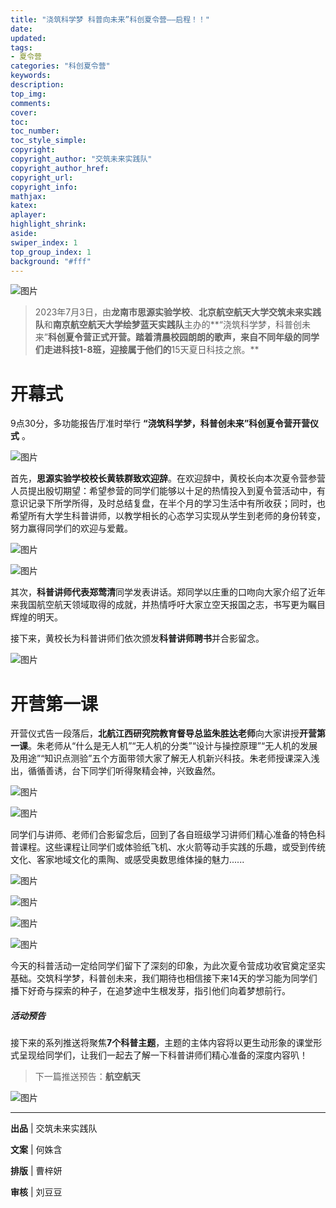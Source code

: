 ```yaml
---
title: "浇筑科学梦 科普向未来”科创夏令营——启程！！"
date:
updated:
tags:
- 夏令营
categories: "科创夏令营"
keywords:
description:
top_img:
comments:
cover: 
toc:
toc_number:
toc_style_simple:
copyright:
copyright_author: "交筑未来实践队"
copyright_author_href:
copyright_url:
copyright_info:
mathjax:
katex:
aplayer:
highlight_shrink:
aside:
swiper_index: 1
top_group_index: 1
background: "#fff"
---
```

![图片](https://mmbiz.qpic.cn/sz_mmbiz_jpg/MibNltWd6qA1DlvUKwgsqcHlyMDy6nQibMCPXdG43XsXfiaZ79XCBdEqOCicsEspziaF1JdWibgnxPTlY0uETWc6P1og/640?wx_fmt=jpeg&wxfrom=13)

> 2023年7月3日，由**龙南市思源实验学校**、**北京航空航天大学交筑未来实践队**和**南京航空航天大学绘梦蓝天实践队**主办的**“浇筑科学梦，科普创未来”**科创夏令营正式开营。踏着清晨校园朗朗的歌声，来自不同年级的同学们走进科技1-8班，迎接属于他们的**15天夏日科技之旅。**

# 开幕式   

9点30分，多功能报告厅准时举行 **“浇筑科学梦，科普创未来”科创夏令营开营仪式** 。

![图片](https://mmbiz.qpic.cn/sz_mmbiz_png/MibNltWd6qA1DlvUKwgsqcHlyMDy6nQibMOML89MBdNmIico5VPLKrM7lg48blufichggYdVDV5Ax3I4qb4WicmdyCw/640?wx_fmt=png&wxfrom=5&wx_lazy=1&wx_co=1)

首先，**思源实验学校校长黄轶群致欢迎辞**。在欢迎辞中，黄校长向本次夏令营参营人员提出殷切期望：希望参营的同学们能够以十足的热情投入到夏令营活动中，有意识记录下所学所得，及时总结复盘，在半个月的学习生活中有所收获；同时，也希望所有大学生科普讲师，以教学相长的心态学习实现从学生到老师的身份转变，努力赢得同学们的欢迎与爱戴。

![图片](https://mmbiz.qpic.cn/sz_mmbiz_jpg/MibNltWd6qA1DlvUKwgsqcHlyMDy6nQibMp8KB5XQe4pexkxzsOlabcS5icDhoPH1diaZSicykBPzafnw8xyUI2AmFQ/640?wx_fmt=jpeg&wxfrom=5&wx_lazy=1&wx_co=1)

![图片](https://mmbiz.qpic.cn/sz_mmbiz_jpg/MibNltWd6qA1DlvUKwgsqcHlyMDy6nQibMBciaNSFJaeRibPm3ao1yH0bFQnu795EWoicy2xTFhj7qOnkYfEXHPibZXQ/640?wx_fmt=jpeg&wxfrom=5&wx_lazy=1&wx_co=1)

其次，**科普讲师代表郑莺清**同学发表讲话。郑同学以庄重的口吻向大家介绍了近年来我国航空航天领域取得的成就，并热情呼吁大家立空天报国之志，书写更为瞩目辉煌的明天。

接下来，黄校长为科普讲师们依次颁发**科普讲师聘书**并合影留念。

![图片](https://mmbiz.qpic.cn/sz_mmbiz_jpg/MibNltWd6qA1DlvUKwgsqcHlyMDy6nQibM5JO4vLVSundh2qFABTYh1VjmsUzqgD8Gq356nYxcm9vLQJhDd6YDWw/640?wx_fmt=jpeg&wxfrom=5&wx_lazy=1&wx_co=1)

# 开营第一课

开营仪式告一段落后，**北航江西研究院教育督导总监朱胜达老师**向大家讲授**开营第一课**。朱老师从“什么是无人机”“无人机的分类”“设计与操控原理”“无人机的发展及用途”“知识点测验”五个方面带领大家了解无人机新兴科技。朱老师授课深入浅出，循循善诱，台下同学们听得聚精会神，兴致盎然。

![图片](https://mmbiz.qpic.cn/sz_mmbiz_png/MibNltWd6qA1DlvUKwgsqcHlyMDy6nQibMc3bG4AhfIQcaEhWzaPMKIVuO9R6UjkiaKETibVJXtbiaUWNCTT35Xb5Bg/640?wx_fmt=png&wxfrom=5&wx_lazy=1&wx_co=1)

![图片](https://mmbiz.qpic.cn/sz_mmbiz_jpg/MibNltWd6qA1DlvUKwgsqcHlyMDy6nQibMiaB7B3J2U9Rws5zxxspofibia3kc7KdUTTxNVtZyqbcYAFthpwwNftP7w/640?wx_fmt=jpeg&wxfrom=5&wx_lazy=1&wx_co=1)

同学们与讲师、老师们合影留念后，回到了各自班级学习讲师们精心准备的特色科普课程。这些课程让同学们或体验纸飞机、水火箭等动手实践的乐趣，或受到传统文化、客家地域文化的熏陶、或感受奥数思维体操的魅力......

![图片](https://mmbiz.qpic.cn/sz_mmbiz_jpg/MibNltWd6qA1DlvUKwgsqcHlyMDy6nQibMmqficuAzoVgYu5pPQeTAjG1rFb3iaskGPGyn6ZPwQeWRLQ2HI0ClqRjA/640?wx_fmt=jpeg&wxfrom=5&wx_lazy=1&wx_co=1)

![图片](https://mmbiz.qpic.cn/sz_mmbiz_jpg/MibNltWd6qA1DlvUKwgsqcHlyMDy6nQibMsibENAjs0YPMAOVhvHqVy1wPD5YdolOVJn9D4eFKumvHalng5VK6iavA/640?wx_fmt=jpeg&wxfrom=5&wx_lazy=1&wx_co=1)

![图片](https://mmbiz.qpic.cn/sz_mmbiz_jpg/MibNltWd6qA1DlvUKwgsqcHlyMDy6nQibMMKXicDhFkkFEytfF2tZ6DPps4ZyQOPpx9icJ6KYjO2WvgtFYnwDBnbrg/640?wx_fmt=jpeg&wxfrom=5&wx_lazy=1&wx_co=1)

![图片](https://mmbiz.qpic.cn/sz_mmbiz_jpg/MibNltWd6qA1DlvUKwgsqcHlyMDy6nQibM9DyoYTWZ5IJvbCg3KMjW320wcUAwSpicGtWpK1wicc10bBtX2Z0hibvBQ/640?wx_fmt=jpeg&wxfrom=5&wx_lazy=1&wx_co=1)

  

今天的科普活动一定给同学们留下了深刻的印象，为此次夏令营成功收官奠定坚实基础。交筑科学梦，科普创未来，我们期待也相信接下来14天的学习能为同学们播下好奇与探索的种子，在追梦途中生根发芽，指引他们向着梦想前行。


##### 活动预告

接下来的系列推送将聚焦**7个科普主题**，主题的主体内容将以更生动形象的课堂形式呈现给同学们，让我们一起去了解一下科普讲师们精心准备的深度内容叭！  


> 下一篇推送预告：**航空航天**

![图片](https://mmbiz.qpic.cn/sz_mmbiz_jpg/MibNltWd6qA1DlvUKwgsqcHlyMDy6nQibMF4j9bM5qxc3vQrMv7aDIYEQUQMeCSatdhEuvuor2OkJR1SAnAPSIAQ/640?wx_fmt=jpeg&wxfrom=5&wx_lazy=1&wx_co=1)


---

**出品** | 交筑未来实践队

**文案** | 何姝含

**排版** | 曹梓妍

**审核** | 刘豆豆